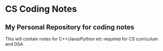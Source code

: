 # CS Coding Notes

## My Personal Repository for coding notes

This will contain notes for C++/Java/Python etc required for CS curriculum and DSA

